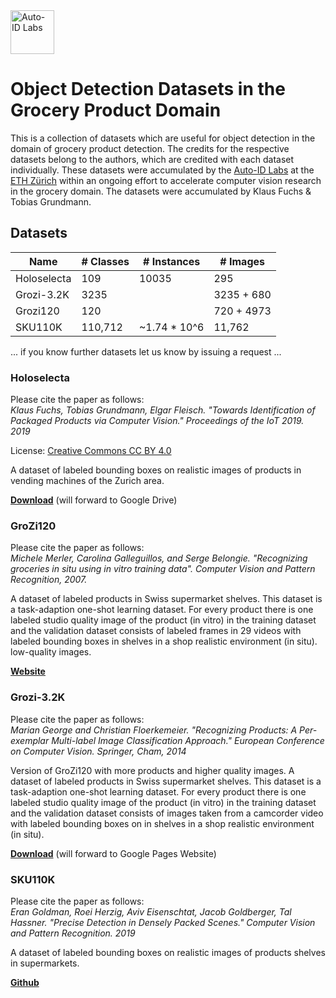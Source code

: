<img src="https://github.com/tobiagru/HoloselectaDataset/blob/master/logo-hr.png?raw=true" alt="Auto-ID Labs" height="70"/>

# Object Detection Datasets in the Grocery Product Domain
This is a collection of datasets which are useful for object detection in the domain of grocery product detection. The credits for the respective datasets belong to the authors, which are credited with each dataset individually. These datasets were accumulated by the [Auto-ID Labs](https://www.autoidlabs.ch/) at the [ETH Zürich](www.ethz.ch) within an ongoing effort to accelerate computer vision research in the grocery domain. The datasets were accumulated by Klaus Fuchs & Tobias Grundmann.

## Datasets
| Name   | # Classes    | # Instances   | # Images   | 
| ------ | ------------ | ------------- | ---------- |
| Holoselecta | 109     | 10035         | 295        | 
| Grozi-3.2K |  3235    |               | 3235 + 680 |
| Grozi120 | 120        |               | 720 + 4973 |
| SKU110K | 110,712     | ~1.74 * 10^6  | 11,762     |


... if you know further datasets let us know by issuing a request ...    

### Holoselecta 
Please cite the paper as follows:  
*Klaus Fuchs, Tobias Grundmann, Elgar Fleisch. "Towards Identification of Packaged Products via Computer Vision." Proceedings of the IoT 2019. 2019*  

License: [Creative Commons CC BY 4.0](https://creativecommons.org/licenses/by/4.0/)

A dataset of labeled bounding boxes on realistic images of products in vending machines of the Zurich area.  

[**Download**]() (will forward to Google Drive)

### GroZi120
Please cite the paper as follows:  
*Michele Merler, Carolina Galleguillos, and Serge Belongie. "Recognizing groceries in situ using in vitro training data". Computer Vision and Pattern Recognition, 2007.*  

A dataset of labeled products in Swiss supermarket shelves. This dataset is a task-adaption one-shot learning dataset. For every product there is one labeled studio quality image of the product (in vitro) in the training dataset and the validation dataset consists of labeled frames in 29 videos with labeled bounding boxes in shelves in a shop realistic environment (in situ). low-quality images.

[**Website**](http://grozi.calit2.net/)

### Grozi-3.2K
Please cite the paper as follows:  
*Marian George and Christian Floerkemeier. "Recognizing Products: A Per-exemplar Multi-label Image Classification Approach." European Conference on Computer Vision. Springer, Cham, 2014*

Version of GroZi120 with more products and higher quality images. A dataset of labeled products in Swiss supermarket shelves. This dataset is a task-adaption one-shot learning dataset. For every product there is one labeled studio quality image of the product (in vitro) in the training dataset and the validation dataset consists of images taken from a camcorder video with labeled bounding boxes on in shelves in a shop realistic environment (in situ).

[**Download**](https://sites.google.com/view/mariangeorge/datasets?authuser=0) (will forward to Google Pages Website)

### SKU110K
Please cite the paper as follows:  
*Eran Goldman, Roei Herzig, Aviv Eisenschtat, Jacob Goldberger, Tal Hassner. "Precise Detection in Densely Packed Scenes." Computer Vision and Pattern Recognition. 2019*  

A dataset of labeled bounding boxes on realistic images of products shelves in supermarkets.  

[**Github**](https://github.com/eg4000/SKU110K_CVPR19)
